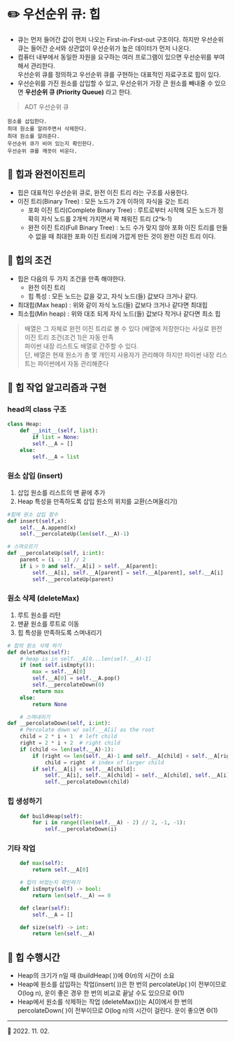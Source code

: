 # ✏️ 우선순위 큐: 힙
* 큐는 먼저 들어간 값이 먼저 나오는 First-in-First-out 구조이다. 하지만 우선순위 큐는 들어간 순서와 상관없이 우선순위가 높은 데이터가 먼저 나온다.
* 컴퓨터 내부에서 동일한 자원을 요구하는 여러 프로그램이 있으면 우선순위를 부여해서 관리한다.<br> 우선순위 큐를 정의하고 우선순위 큐를 구현하는 대표적인 자료구조로 힙이 있다.
* 우선순위를 가진 원소를 삽입할 수 있고, 우선순위가 가장 큰 원소를 빼내줄 수 있으면 **우선순위 큐 (Priority Queue)** 라고 한다.

> ADT 우선순위 큐

    원소를 삽입한다.
    최대 원소를 알려주면서 삭제한다.
    최대 원소를 알려준다.
    우선순위 큐가 비어 있는지 확인한다.
    우선순위 큐를 깨끗이 비운다.
## 📍 힙과 완전이진트리
* 힙은 대표적인 우선순위 큐로, 완전 이진 트리 라는 구조를 사용한다.
* 이진 트리(Binary Tree) : 모든 노드가 2개 이하의 자식을 갖는 트리
  + 포화 이진 트리(Complete Binary Tree) : 루트로부터 시작해 모든 노드가 정확히 자식 노드를 2개씩 가지면서 꽉 채워진 트리 (2^k-1)
  + 완전 이진 트리(Full Binary Tree) : 노드 수가 맞지 않아 포화 이진 트리를 만들 수 없을 때 최대한 포화 이진 트리에 가깝게 만든 것이 완전 이진 트리 이다.
## 📍 힙의 조건
* 힙은 다음의 두 가지 조건을 만족 해야한다.
  + 완전 이진 트리
  + 힙 특성 : 모든 노드는 값을 갖고, 자식 노드(들) 값보다 크거나 같다.
* 최대힙(Max heap) : 위와 같이 자식 노드(들) 값보다 크거나 같다면 최대힙
* 최소힙(Min heap) : 위와 대조 되게 자식 노드(들) 값보다 작거나 
같다면 최소 힙
>배열은 그 자체로 완전 이진 트리로 볼 수 있다
(배열에 저장한다는 사실로 완전 이진 트리 조건(조건 1)은 자동 만족<br>
> 파이썬 내장 리스트도 배열로 간주할 수 있다.<br>
단, 배열은 현재 원소가 총 몇 개인지 사용자가 관리해야 하지만
파이썬 내장 리스트는 파이썬에서 자동 관리해준다
## 📍 힙 작업 알고리즘과 구현
### head의 class 구조
```python
class Heap:
    def __init__(self, list):
        if list = None:
        self.__A = []
    else:
        self.__A = list
```
### 원소 삽입 (insert)
1. 삽입 원소를 리스트의 맨 끝에 추가
2. Heap 특성을 만족하도록 삽입 원소의 위치를 교환(스며올리기)
```python
#힙에 원소 삽입 함수
def insert(self,x): 
    self.__A.append(x)
    self.__percolateUp(len(self.__A)-1)

# 스며오르기
def __percolateUp(self, i:int):
	parent = (i - 1) // 2
	if i > 0 and self.__A[i] > self.__A[parent]:
		self.__A[i], self.__A[parent] = self.__A[parent], self.__A[i]
		self.__percolateUp(parent)
```
### 원소 삭제 (deleteMax)
1. 루트 원소를 리턴
2. 맨끝 원소를 루트로 이동
3. 힙 특성을 만족하도록 스며내리기
```python
# 힙의 원소 삭제 하기
def deleteMax(self):
	# heap is in self.__A[0...len(self.__A)-1]
	if (not self.isEmpty()):
		max = self.__A[0]
		self.__A[0] = self.__A.pop()
		self.__percolateDown(0)
		return max
	else:
		return None

	# 스며내리기
def __percolateDown(self, i:int):
	# Percolate down w/ self.__A[i] as the root
	child = 2 * i + 1  # left child
	right = 2 * i + 2  # right child
	if (child <= len(self.__A)-1):
		if (right <= len(self.__A)-1 and self.__A[child] < self.__A[right]):
			child = right  # index of larger child
		if self.__A[i] < self.__A[child]:
			self.__A[i], self.__A[child] = self.__A[child], self.__A[i]
			self.__percolateDown(child)
```
### 힙 생성하기
```python
	def buildHeap(self):
		for i in range((len(self.__A) - 2) // 2, -1, -1):
			self.__percolateDown(i)
```
### 기타 작업
```python
	def max(self):
		return self.__A[0]

	# 힙이 비었는지 확인하기
	def isEmpty(self) -> bool:
		return len(self.__A) == 0

	def clear(self):
		self.__A = []

	def size(self) -> int:
		return len(self.__A)
```

## 📍 힙 수행시간
* Heap의 크기가 n일 때 (buildHeap( ))에  Θ(𝑛)의 시간이 소요
* Heap에 원소를 삽입하는 작업(insert( ))은 한 번의 percolateUp( )이 전부이므로 
O(log n), 운이 좋은 경우 한 번의 비교로 끝날 수도 있으므로 Θ(1)
* Heap에서 원소를 삭제하는 작업 (deleteMax())는 A[0]에서 한 번의 percolateDown( )이 전부이므로 O(log n)의 시간이 걸린다.  운이 좋으면 Θ(1)
***
🔺 2022. 11. 02.

